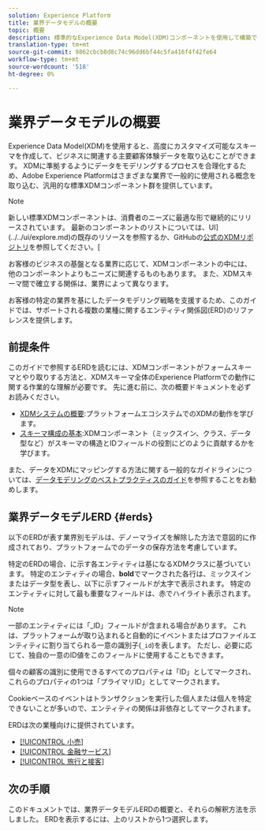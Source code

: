 ```yaml
---
solution: Experience Platform
title: 業界データモデルの概要
topic: 概要
description: 標準的なExperience Data Model(XDM)コンポーネントを使用して構築できる、様々な業種向けの標準化されたデータモデルについて説明します。
translation-type: tm+mt
source-git-commit: 9862cbcb8d8c74c96dd6bf44c5fa416f4f42fe64
workflow-type: tm+mt
source-wordcount: '518'
ht-degree: 0%

---
```



# 業界データモデルの概要

Experience Data Model(XDM)を使用すると、高度にカスタマイズ可能なスキーマを作成して、ビジネスに関連する主要顧客体験データを取り込むことができます。 XDMに準拠するようにデータをモデリングするプロセスを合理化するため、Adobe Experience Platformはさまざまな業界で一般的に使用される概念を取り込む、汎用的な標準XDMコンポーネント群を提供しています。

>[!NOTE]
>
>新しい標準XDMコンポーネントは、消費者のニーズに最適な形で継続的にリリースされています。 最新のコンポーネントのリストについては、UI](../../ui/explore.md)の既存のリソースを参照するか、GitHubの[公式のXDMリポジトリ](https://github.com/adobe/xdm/tree/master/components)を参照してください。[

お客様のビジネスの基盤となる業界に応じて、XDMコンポーネントの中には、他のコンポーネントよりもニーズに関連するものもあります。 また、XDMスキーマ間で確立する関係は、業界によって異なります。

お客様の特定の業界を基にしたデータモデリング戦略を支援するため、このガイドでは、サポートされる複数の業種に関するエンティティ関係図(ERD)のリファレンスを提供します。

## 前提条件

このガイドで参照するERDを読むには、XDMコンポーネントがフォームスキーマとやり取りする方法と、XDMスキーマ全体のExperience Platformでの動作に関する作業的な理解が必要です。 先に進む前に、次の概要ドキュメントを必ずお読みください。

* [XDMシステムの概要](../../home.md):プラットフォームエコシステムでのXDMの動作を学びます。
* [スキーマ構成の基本](../../schema/composition.md):XDMコンポーネント（ミックスイン、クラス、データ型など）がスキーマの構造とIDフィールドの役割にどのように貢献するかを学びます。

また、データをXDMにマッピングする方法に関する一般的なガイドラインについては、[データモデリングのベストプラクティスのガイド](../../schema/best-practices.md)を参照することをお勧めします。

## 業界データモデルERD {#erds}

以下のERDが表す業界別モデルは、デノーマライズを解除した方法で意図的に作成されており、プラットフォームでのデータの保存方法を考慮しています。

特定のERDの場合、に示す各エンティティは基になるXDMクラスに基づいています。 特定のエンティティの場合、**bold**&#x200B;でマークされた各行は、ミックスインまたはデータ型を表し、以下に示すフィールドが太字で表示されます。 特定のエンティティに対して最も重要なフィールドは、赤でハイライト表示されます。

>[!NOTE]
>
>一部のエンティティには「_ID」フィールドが含まれる場合があります。 これは、プラットフォームが取り込まれると自動的にイベントまたはプロファイルエンティティに割り当てられる一意の識別子(`_id`)を表します。 ただし、必要に応じて、独自の一意のID値をこのフィールドに使用することもできます。

個々の顧客の識別に使用できるすべてのプロパティは「ID」としてマークされ、これらのプロパティの1つは「プライマリID」としてマークされます。

Cookieベースのイベントはトランザクションを実行した個人または個人を特定できないことが多いので、エンティティの関係は非依存としてマークされます。

ERDは次の業種向けに提供されています。

* [[!UICONTROL 小売]](./retail.md)
* [[!UICONTROL 金融サービス]](./financial.md)
* [[!UICONTROL 旅行と接客]](./travel-hospitality.md)

## 次の手順

このドキュメントでは、業界データモデルERDの概要と、それらの解釈方法を示しました。 ERDを表示するには、上のリストから1つ選択します。